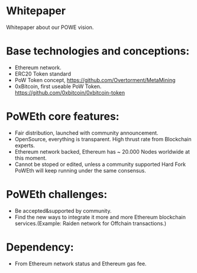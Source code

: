 # Whitepaper
Whitepaper about our POWE vision.

# Base technologies and conceptions:
- Ethereum network.
- ERC20 Token standard
- PoW Token concept, https://github.com/Overtorment/MetaMining
- 0xBitcoin, first useable PoW Token. https://github.com/0xbitcoin/0xbitcoin-token

# PoWEth core features:
- Fair distribution, launched with community announcement.
- OpenSource, everything is transparent. High thrust rate from Blockchain experts.
- Ethereum network backed, Ethereum has ~ 20.000 Nodes worldwide at this moment.
- Cannot be stoped or edited, unless a community supported Hard Fork PoWEth will keep running under the same consensus.

# PoWEth challenges:
- Be accepted&supported by community.
- Find the new ways to integrate it more and more Ethereum blockchain services.(Example: Raiden network for Offchain transactions.)

# Dependency:
- From Ethereum network status and Ethereum gas fee. 
